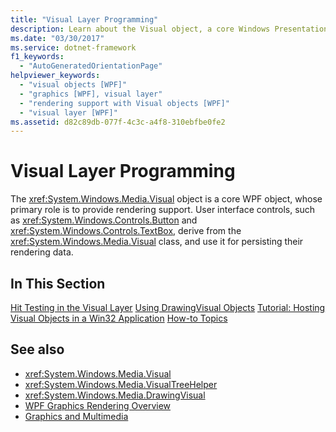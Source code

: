 ```yaml
---
title: "Visual Layer Programming"
description: Learn about the Visual object, a core Windows Presentation Foundation (WPF) object whose primary role is to provide rendering support.
ms.date: "03/30/2017"
ms.service: dotnet-framework
f1_keywords: 
  - "AutoGeneratedOrientationPage"
helpviewer_keywords: 
  - "visual objects [WPF]"
  - "graphics [WPF], visual layer"
  - "rendering support with Visual objects [WPF]"
  - "visual layer [WPF]"
ms.assetid: d82c89db-077f-4c3c-a4f8-310ebfbe0fe2
---
```

# Visual Layer Programming

The <xref:System.Windows.Media.Visual> object is a core WPF object, whose primary role is to provide rendering support. User interface controls, such as <xref:System.Windows.Controls.Button> and <xref:System.Windows.Controls.TextBox>, derive from the <xref:System.Windows.Media.Visual> class, and use it for persisting their rendering data.

## In This Section

[Hit Testing in the Visual Layer](hit-testing-in-the-visual-layer.md)
[Using DrawingVisual Objects](using-drawingvisual-objects.md)
[Tutorial: Hosting Visual Objects in a Win32 Application](tutorial-hosting-visual-objects-in-a-win32-application.md)
[How-to Topics](visual-layer-programming-how-to-topics.md)

## See also

- <xref:System.Windows.Media.Visual>
- <xref:System.Windows.Media.VisualTreeHelper>
- <xref:System.Windows.Media.DrawingVisual>
- [WPF Graphics Rendering Overview](wpf-graphics-rendering-overview.md)
- [Graphics and Multimedia](index.md)
